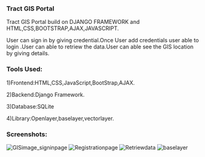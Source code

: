 ### Tract GIS Portal
Tract GIS Portal build on DJANGO FRAMEWORK and HTML,CSS,BOOTSTRAP,AJAX,JAVASCRIPT.

User can sign in by giving credential.Once User add credentials user able to login .User can able to retriew the data.User can able see the GIS location by giving details.


### Tools Used:
1)Frontend:HTML,CSS,JavaScript,BootStrap,AJAX.

2)Backend:Django Framework.

3)Database:SQLite

4)Library:Openlayer,baselayer,vectorlayer.

### Screenshots:
![GISimage_signinpage](https://github.com/abolimohitkar/TRACTPROJECT/assets/125636222/9acab1a3-43eb-4d34-89d9-e0bbdf611352)
![Registrationpage](https://github.com/abolimohitkar/TRACTPROJECT/assets/125636222/4ed645bb-1181-43d2-ab7c-be3e43e2a43b)
![Retriewdata](https://github.com/abolimohitkar/TRACTPROJECT/assets/125636222/35ce76b0-df5f-4aae-b22a-bc751cd282ba)
![baselayer](https://github.com/abolimohitkar/TRACTPROJECT/assets/125636222/18c3b5d8-495f-4b40-a881-2ebeea22a447)






